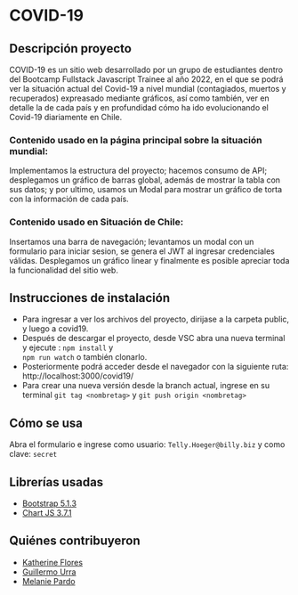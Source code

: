 # COVID-19

## Descripción proyecto

COVID-19 es un sitio web desarrollado por un grupo de estudiantes dentro del Bootcamp Fullstack Javascript Trainee al año 2022,  en el que se podrá ver la situación actual del Covid-19 a nivel mundial (contagiados, muertos y recuperados) expreasado mediante gráficos, así como también, ver en detalle la de cada país y en profundidad cómo ha ido evolucionando el Covid-19 diariamente en Chile. 
 
### Contenido usado en la página principal sobre la situación mundial:
Implementamos la estructura del proyecto; hacemos consumo de API; desplegamos un gráfico de barras global, además de mostrar la tabla con sus datos;  y por ultimo, usamos un Modal para mostrar un gráfico de torta con la información de cada país. 

### Contenido usado en Situación de Chile:
Insertamos una barra de navegación; levantamos un modal con un formulario para iniciar sesion, se genera el JWT al ingresar credenciales válidas. Desplegamos un gráfico linear y finalmente es posible apreciar toda la funcionalidad del sitio web.

## Instrucciones de instalación

- Para ingresar a ver los archivos del proyecto, dirijase a la carpeta public, y luego a covid19.
- Después de descargar el proyecto, desde VSC abra una nueva terminal y ejecute : 
`npm install` y  
`npm run watch` o también clonarlo.
- Posteriormente podrá acceder desde el navegador con la siguiente ruta: http://localhost:3000/covid19/
- Para crear una nueva versión desde la branch actual, ingrese en su terminal `git tag <nombretag>` y `git push origin <nombretag>`
  
## Cómo se usa
  
  Abra el formulario e ingrese como usuario:
`Telly.Hoeger@billy.biz`
  y como clave:
`secret`
## Librerías usadas
+ [Bootstrap 5.1.3](https://cdn.jsdelivr.net/npm/bootstrap@5.1.3/dist/css/bootstrap.min.css)
+ [Chart JS 3.7.1](https://cdnjs.cloudflare.com/ajax/libs/Chart.js/3.7.1/chart.min.js)

## Quiénes contribuyeron

+ [Katherine Flores](https://github.com/)
+ [Guillermo Urra](https://github.com/urrasinh)
+ [Melanie Pardo](https://github.com/melaniepardo)

